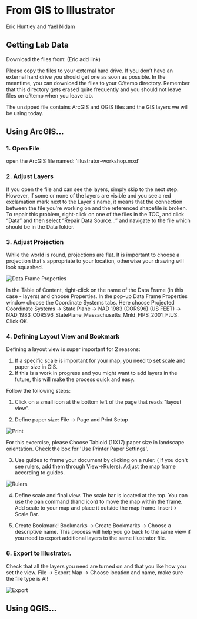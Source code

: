 # From GIS to Illustrator

Eric Huntley and Yael Nidam

## Getting Lab Data
Download the files from: (Eric add link)

Please copy the files to your external hard drive. If you don’t have an external hard drive you should get one as soon as possible. In the meantime, you can download the files to your C:\temp directory. Remember that this directory gets erased quite frequently and you should not leave files on c:\temp when you leave lab.

The unzipped file contains ArcGIS and QGIS files and the GIS layers we will be using today.

## Using ArcGIS...

### 1. Open File
open the ArcGIS file named: 'illustrator-workshop.mxd'

### 2. Adjust Layers
If you open the file and can see the layers, simply skip to the next step.
However, if some or none of the layers are visible and you see a red exclamation mark next to the Layer's name, it means that the connection between the file you're working on and the referenced shapefile is broken. To repair this problem, right-click on one of the files in the TOC, and click “Data” and then select “Repair Data Source…” and navigate to the file which should be in the Data folder.

### 3. Adjust Projection
While the world is round, projections are flat. It is important to choose a projection that's appropriate to your location, otherwise your drawing will look squashed.

![Data Frame Properties](./images/projection.JPG)

In the Table of Content, right-click on the name of the Data Frame (in this case - layers) and choose Properties.
In the pop-up Data Frame Properties window choose the Coordinate Systems tabs. Here choose Projected Coordinate Systems -> State Plane -> NAD 1983 (CORS96) (US FEET) -> NAD_1983_CORS96_StatePlane_Massachusetts_Mnld_FIPS_2001_FtUS. Click OK.

### 4. Defining Layout View and Bookmark
Defining a layout view is super important for 2 reasons:
1. If a specific scale is important for your map, you need to set scale and paper size in GIS.
2. If this is a work in progress and you might want to add layers in the future, this will make the process quick and easy.

Follow the following steps:
1. Click on a small icon at the bottom left of the page that reads "layout view".

2. Define paper size:
File -> Page and Print Setup

![Print](./images/print.JPG)

For this excercise, please Choose Tabloid (11X17) paper size in landscape orientation. Check the box for 'Use Printer Paper Settings'.

3. Use guides to frame your document by clicking on a ruler. ( if you don't see rulers, add them through View->Rulers). Adjust the map frame according to guides.

![Rulers](./images/rulers.JPG)

4. Define scale and final view. The scale bar is located at the top. You can use the pan command (hand icon) to move the map within the frame. Add scale to your map and place it outside the map frame. Insert-> Scale Bar.

5. Create Bookmark!
Bookmarks -> Create Bookmarks -> Choose a descriptive name.
This process will help you go back to the same view if you need to export additional layers to the same illustrator file.

### 6. Export to Illustrator.
Check that all the layers you need are turned on and that you like how you set the view.
File -> Export Map -> Choose location and name, make sure the file type is AI!

![Export](./images/exportai.JPG)

## Using QGIS...
